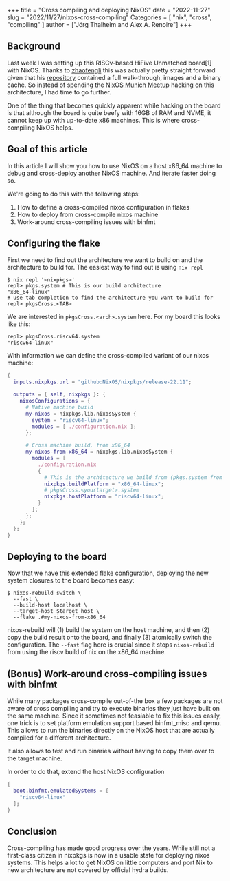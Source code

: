 +++
title = "Cross compiling and deploying NixOS"
date = "2022-11-27"
slug = "2022/11/27/nixos-cross-compiling"
Categories = [ "nix", "cross", "compiling" ]
author = ["Jörg Thalheim and Alex A. Renoire"]
+++

## Background

Last week I was setting up this RISCv-based HiFive Unmatched board[1] with
NixOS. Thanks to [zhaofengli](https://github.com/zhaofengli) this was actually
pretty straight forward given that his
[repository](https://github.com/zhaofengli/nixos-riscv64) contained a full
walk-through, images and a binary cache. So instead of spending the
[NixOS Munich Meetup](https://www.meetup.com/Munich-NixOS-Meetup/) hacking on
this architecture, I had time to go further.

One of the thing that becomes quickly apparent while hacking on the board is
that although the board is quite beefy with 16GB of RAM and NVME, it cannot keep
up with up-to-date x86 machines. This is where cross-compiling NixOS helps.

## Goal of this article

In this article I will show you how to use NixOS on a host x86_64 machine to
debug and cross-deploy another NixOS machine. And iterate faster doing so.

We're going to do this with the following steps:

1. How to define a cross-compiled nixos configuration in flakes
2. How to deploy from cross-compile nixos machine
3. Work-around cross-compiling issues with binfmt

## Configuring the flake

First we need to find out the architecture we want to build on and the
architecture to build for. The easiest way to find out is using `nix repl`

```console
$ nix repl '<nixpkgs>'
repl> pkgs.system # This is our build architecture
"x86_64-linux"
# use tab completion to find the architecture you want to build for
repl> pkgsCross.<TAB>
```

We are interested in `pkgsCross.<arch>.system` here. For my board this looks
like this:

```console
repl> pkgsCross.riscv64.system
"riscv64-linux"
```

With information we can define the cross-compiled variant of our nixos machine:

```nix
{
  inputs.nixpkgs.url = "github:NixOS/nixpkgs/release-22.11";

  outputs = { self, nixpkgs }: {
    nixosConfigurations = {
      # Native machine build
      my-nixos = nixpkgs.lib.nixosSystem {
        system = "riscv64-linux";
        modules = [ ./configuration.nix ];
      };

      # Cross machine build, from x86_64
      my-nixos-from-x86_64 = nixpkgs.lib.nixosSystem {
        modules = [
          ./configuration.nix
          {
            # This is the architecture we build from (pkgs.system from above)
            nixpkgs.buildPlatform = "x86_64-linux";
            # pkgsCross.<yourtarget>.system
            nixpkgs.hostPlatform = "riscv64-linux";
          }
        ];
      };
    };
  };
}
```

## Deploying to the board

Now that we have this extended flake configuration, deploying the new system
closures to the board becomes easy:

```console
$ nixos-rebuild switch \
  --fast \
  --build-host localhost \
  --target-host $target_host \
  --flake .#my-nixos-from-x86_64
```

nixos-rebuild will (1) build the system on the host machine, and then (2) copy
the build result onto the board, and finally (3) atomically switch the
configuration. The `--fast` flag here is crucial since it stops `nixos-rebuild`
from using the riscv build of nix on the x86_64 machine.

## (Bonus) Work-around cross-compiling issues with binfmt

While many packages cross-compile out-of-the box a few packages are not aware of
cross compiling and try to execute binaries they just have built on the same
machine. Since it sometimes not feasiable to fix this issues easily, one trick
is to set platform emulation support based binfmt_misc and qemu. This allows to
run the binaries directly on the NixOS host that are actually compiled for a
different architecture.

It also allows to test and run binaries without having to copy them over to the
target machine.

In order to do that, extend the host NixOS configuration

```nix
{
  boot.binfmt.emulatedSystems = [
    "riscv64-linux"
  ];
}
```

## Conclusion

Cross-compiling has made good progress over the years. While still not a
first-class citizen in nixpkgs is now in a usable state for deploying nixos
systems. This helps a lot to get NixOS on little computers and port Nix to new
architecture are not covered by official hydra builds.
